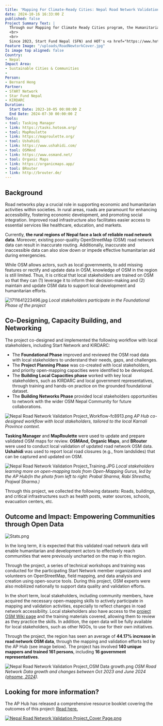 ```yaml
---
title: 'Mapping For Climate-Ready Cities: Nepal Road Network Validation'
date: 2024-10-16 16:33:00 Z
published: false
Project Summary Text: |
  Through our Mapping for Climate Ready Cities program, the Humanitarian OpenStreetMap Team (HOT) is supporting the development of a thriving ecosystem focused on the creation, interpretation, and use of maps to respond to and reduce climate risks in urban areas across four priority regions.
  <br>
  <br>
  Since 2023, Start Fund Nepal (SFN) and HOT's <a href="https://www.hotosm.org/hubs/open-mapping-hub-asia-pacific/">Open-Mapping Hub - Asia-Pacific (AP Hub)</a> have collaborated with local communities and the Karnali Integrated Rural Development and Research Centre (KIRDARC) to enhance the capacity of at-risk communities in Karnali Province, Nepal. <b>This pilot project focused on improving existing data on road networks and key disaster response infrastructures in the region</b>, and a series of technical workshops were conducted to engage and build capacities in local stakeholders.
Feature Image: "/uploads/RoadNewtorkCover.jpg"
Is image top aligned: false
Country:
- Nepal
Impact Area:
- Sustainable Cities & Communities
- 
Person:
- Bernard Heng
Partner:
- START Network
- Star Fund Nepal
- KIRDARC
Duration:
  Start Date: 2023-10-05 00:00:00 Z
  End Date: 2024-07-30 00:00:00 Z
Tools:
- tool: Tasking Manager
- link: https://tasks.hotosm.org/
- tool: MapRoulette
- link: https://maproulette.org/
- tool: Ushahidi
- link: https://www.ushahidi.com/
- tool: OSMAnd
- link: https://www.osmand.net/
- tool: Organic Maps
- link: https://organicmaps.app/
- tool: BRouter
- link: http://brouter.de/
---
```


## Background

Road networks play a crucial role in supporting economic and humanitarian activities within societies. In rural areas, roads are paramount for enhancing accessibility, fostering economic development, and promoting social integration. Improved road infrastructure also facilitates easier access to essential services like healthcare, education, and markets.

Currently, **the rural regions of Nepal face a lack of reliable road network data**. Moreover, existing poor-quality OpenStreetMap (OSM) road network data can result in inaccurate routing. Additionally, inaccurate and inaccessible data can also slow down or impede effective humanitarian aid during emergencies.

While OSM allows actors, such as local governments, to add missing features or rectify and update data in OSM, knowledge of OSM in the region is still limited. Thus, it is critical that local stakeholders are trained on OSM so that they can (1) leverage it to inform their decision-making and (2) maintain and update OSM data to support local development and humanitarian efforts.

![1711641223496.jpg](/uploads/1711641223496.jpg)
*Local stakeholders participate in the Foundational Phase of the project*

## Co-Designing, Capacity Building, and Networking

The project co-designed and implemented the following workflow with local stakeholders, including Start Network and KIRDARC:

* The **Foundational Phase** improved and reviewed the OSM road data with local stakeholders to understand their needs, gaps, and challenges.
* The **Project Planning Phase** was co-created with local stakeholders, and priority open-mapping capacities were identified to be developed.
* The **Building Local Capacities phase** worked with key local stakeholders, such as KIRDARC and local government representatives, through training and hands-on practice on the grounded foundational dataset.
* The **Building Networks Phase** provided local stakeholders opportunities to network with the wider OSM Nepal Community for future collaborations.

![Nepal Road Network Validation Project_Workflow-fc8913.png](/uploads/Nepal%20Road%20Network%20Validation%20Project_Workflow-fc8913.png)
*AP Hub co-designed workflow with local stakeholders, tailored to the local Karnali Province context.*

**Tasking Manager** and **MapRoulette** were used to update and prepare validated OSM maps for review. **OSMAnd, Organic Maps**, and **BRouter** were used to conduct local validation of updated road network OSM data. **Ushahidi** was used to report local road closures (e.g., from landslides) that can be captured and updated on OSM.

![Nepal Road Network Validation Project_Training.JPG](/uploads/Nepal%20Road%20Network%20Validation%20Project_Training.JPG)
*Local stakeholders learning more on open-mapping tools from Open-Mapping Gurus, led by the AP Hub(In the photo from left to right: Prabal Sharma, Rabi Shrestha, Prajwal Sharma.)*

Through this project, we collected the following datasets: Roads, buildings, and critical infrastructures such as health posts, water sources, schools, evacuation centers, etc. 

## Outcome and Impact: Empowering Communities through Open Data

![Stats.png](/uploads/Stats.png)

In the long term, it is expected that this validated road network data will enable humanitarian and development actors to effectively reach communities that were previously uncharted on the map in this region. 

Through the project, a series of technical workshops and training was conducted for the participating Start Network member organizations and volunteers on OpenStreetMap, field mapping, and data analysis and creation using open-source tools. During this project, OSM experts were also mobilized nationally to support data quality and validation efforts.

In the short term, local stakeholders, including community members, have acquired the necessary open-mapping skills to actively participate in mapping and validation activities, especially to reflect changes in road network accessibility. Local stakeholders also have access to the [project OSM Wiki page](https://wiki.openstreetmap.org/wiki/Humanitarian_OSM_Team/Open_Mapping_Hub_-_Asia_Pacific/Mapping_Cities_for_Climate/OM4R/Nepal_Road_Network_Validation_2024) and the training materials covered, allowing them to review as they practice the skills. In addition, the open data will be fully available for local stakeholders, such as other NGOs, to use for their own initiatives.

Through the project, the region has seen an average of **44.17% increase in road network OSM data**, through the mapping and validation efforts led by the AP Hub (see image below). The project has involved **140 unique mappers and trained 161 persons**, including **16 government representatives**.

![Nepal Road Network Validation Project_OSM Data growth.png](/uploads/Nepal%20Road%20Network%20Validation%20Project_OSM%20Data%20growth.png)
*OSM Road Network Data growth and changes between Oct 2023 and June 2024 ([ohsome, 2024](https://dashboard.ohsome.org/#backend=ohsomeApi&groupBy=boundary&time=2023-09-15T00%3A00%3A00Z%2F2024-06-15T00%3A00%3A00Z%2FP1M&key=highway&value=&types=way&measure=length&adminids=-15588737%2C-4586365%2C-4586361)).*

## Looking for more information?
The AP Hub has released a comprehensive resource booklet covering the outcomes of this project: [Read here. ](https://drive.google.com/file/d/1gsw0UPcpAs6_ylKhhfxG_tKwINHZARhG/view?usp=sharing)

[![Nepal Road Network Validation Project_Cover Page.png](/uploads/Nepal%20Road%20Network%20Validation%20Project_Cover%20Page.png)](https://drive.google.com/file/d/1gsw0UPcpAs6_ylKhhfxG_tKwINHZARhG/view?usp=sharing)


